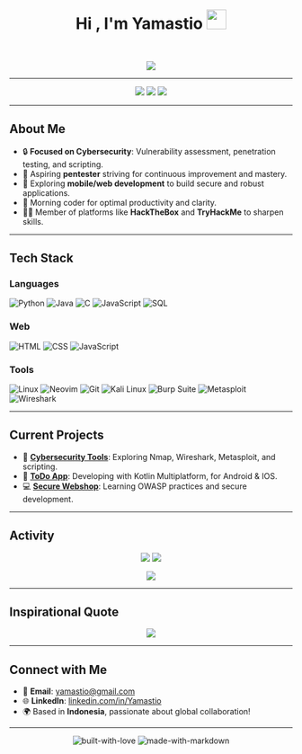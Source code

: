 <h1 align="center"><b>Hi , I'm Yamastio </b><img src="https://media.giphy.com/media/hvRJCLFzcasrR4ia7z/giphy.gif" width="35"></h1>
<br/>
<p align="center">
  <a href="https://github.com/DenverCoder1/readme-typing-svg">
    <img src="https://readme-typing-svg.herokuapp.com?font=Time+New+Roman&color=cyan&size=25&center=true&vCenter=true&width=600&height=100&lines=Assalamualaikum+Wr+Wb;Cybersecurity+Enthusiast;Aspiring+Pentester;Mobile+%26+Web+Developer;Active+Learner;Morning+Coder">
  </a>
</p>

---

<p align="center">
  <img src="https://img.shields.io/badge/Cybersecurity-Serious%20Focus-blue?style=for-the-badge&logo=hackthebox&logoColor=white">
  <img src="https://img.shields.io/badge/Pentesting-Enthusiast-red?style=for-the-badge&logo=kalilinux&logoColor=white">
  <img src="https://img.shields.io/badge/Always-Learning-green?style=for-the-badge&logo=markdown&logoColor=white">
</p>

---

## About Me
- 🔒 **Focused on Cybersecurity**: Vulnerability assessment, penetration testing, and scripting.  
- 🎯 Aspiring **pentester** striving for continuous improvement and mastery.  
- 🌱 Exploring **mobile/web development** to build secure and robust applications.  
- 🌄 Morning coder for optimal productivity and clarity.  
- 🧑‍💻 Member of platforms like **HackTheBox** and **TryHackMe** to sharpen skills.  

---

## Tech Stack
### **Languages**
![Python](https://img.shields.io/badge/-Python-000?&logo=Python)
![Java](https://img.shields.io/badge/-Java-000?&logo=Java&logoColor=007396)
![C](https://img.shields.io/badge/-C-000?&logo=C)
![JavaScript](https://img.shields.io/badge/-JavaScript-000?&logo=JavaScript)
![SQL](https://img.shields.io/badge/-SQL-000?&logo=MySQL)

### **Web**
![HTML](https://img.shields.io/badge/-HTML-000?&logo=HTML)
![CSS](https://img.shields.io/badge/-CSS-000?&logo=CSS)
![JavaScript](https://img.shields.io/badge/-JavaScript-000?&logo=JavaScript)

### **Tools**
![Linux](https://img.shields.io/badge/-Linux-000?&logo=Linux)
![Neovim](https://img.shields.io/badge/-Neovim-000?&logo=Neovim)
![Git](https://img.shields.io/badge/-Git-000?&logo=Git)
![Kali Linux](https://img.shields.io/badge/-Kali%20Linux-000?&logo=kalilinux)
![Burp Suite](https://img.shields.io/badge/-Burp%20Suite-000?&logo=burpsuite)
![Metasploit](https://img.shields.io/badge/-Metasploit-000?&logo=metasploit)
![Wireshark](https://img.shields.io/badge/-Wireshark-000?&logo=wireshark)

---

## Current Projects
- 🔐 [**Cybersecurity Tools**](https://github.com/yamastio/cybersecurity-tools): Exploring Nmap, Wireshark, Metasploit, and scripting.  
- 📱 [**ToDo App**](https://github.com/yamastio/secure-mobile-app): Developing with Kotlin Multiplatform, for Android & IOS.  
- 💻 [**Secure Webshop**](https://github.com/yamastio/secure-webshop): Learning OWASP practices and secure development.

---

## Activity
<p align="center">
  <img src="https://github-readme-stats.vercel.app/api?username=yamastio&show_icons=true&theme=radical">
  <img src="https://github-readme-streak-stats.herokuapp.com/?user=yamastio&theme=radical">
</p>

<p align="center">
  <img src="https://github-readme-activity-graph.vercel.app/graph?username=yamastio&theme=rogue">
</p>

---

## Inspirational Quote
<p align="center">
  <img src="https://quotes-github-readme.vercel.app/api?type=horizontal&theme=radical">
</p>

---

## Connect with Me
- 📧 **Email**: [yamastio@gmail.com](mailto:yamastio@gmail.com)  
- 🌐 **LinkedIn**: [linkedin.com/in/Yamastio](https://www.linkedin.com/in/muhamad-yamastio-sektiningtyas-4b943733b?lipi=urn%3Ali%3Apage%3Ad_flagship3_profile_view_base_contact_details%3BY4mSKVuvSfmgTyuN8M8zFA%3D%3D)  
- 🌍 Based in **Indonesia**, passionate about global collaboration!  

---

<p align="center">
  <img src="https://forthebadge.com/images/badges/built-with-love.svg" alt="built-with-love">
  <img src="https://forthebadge.com/images/badges/made-with-markdown.svg" alt="made-with-markdown">
</p>

